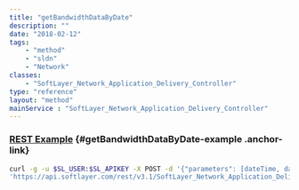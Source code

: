 ```yaml
---
title: "getBandwidthDataByDate"
description: ""
date: "2018-02-12"
tags:
    - "method"
    - "sldn"
    - "Network"
classes:
    - "SoftLayer_Network_Application_Delivery_Controller"
type: "reference"
layout: "method"
mainService : "SoftLayer_Network_Application_Delivery_Controller"
---
```


### [REST Example](#getBandwidthDataByDate-example) <a href="/article/rest/"><i class="fas fa-question"></i></a> {#getBandwidthDataByDate-example .anchor-link} 
```bash
curl -g -u $SL_USER:$SL_APIKEY -X POST -d '{"parameters": [dateTime, dateTime, string]}' \
'https://api.softlayer.com/rest/v3.1/SoftLayer_Network_Application_Delivery_Controller/{SoftLayer_Network_Application_Delivery_ControllerID}/getBandwidthDataByDate'
```
